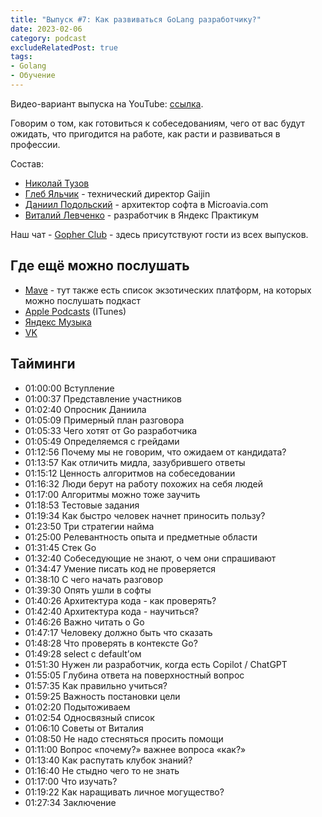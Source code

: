 ```yaml
---
title: "Выпуск #7: Как развиваться GoLang разработчику?"
date: 2023-02-06
category: podcast
excludeRelatedPost: true
tags:
- Golang
- Обучение
---
```

Видео-вариант выпуска на YouTube: [ссылка](https://youtu.be/aWP6JIime8w).

Говорим о том, как готовиться к собеседованиям, чего от вас будут ожидать, что пригодится на работе, как расти и развиваться в профессии.

<PlayerEmbedApple title="Выпуск #7: Как развиваться GoLang разработчику?"
author="Go Get Podcast"
authorId="id1610745137"
episodeId="1000598169195"
/>

Состав:

- [Николай Тузов](https://t.me/justskiv)
- [Глеб Яльчик](https://t.me/gleb_yaltchik) - технический директор Gaijin
- [Даниил Подольский](https://t.me/onokonem) - архитектор софта в Microavia.com
- [Виталий Левченко](https://t.me/upovod) - разработчик в Яндекс Практикум

<!-- more -->

Наш чат - [Gopher Club](https://t.me/+RfalcB42UspmMDdi) - здесь присутствуют гости из всех выпусков.

## Где ещё можно послушать

- [Mave](https://gogetpodcast.mave.digital/ep-7) - тут также есть список экзотических платформ, на которых можно послушать подкаст
- [Apple Podcasts](https://podcasts.apple.com/us/podcast/ep-7-%D0%BA%D0%B0%D0%BA-%D1%80%D0%B0%D0%B7%D0%B2%D0%B8%D0%B2%D0%B0%D1%82%D1%8C%D1%81%D1%8F-golang-%D1%80%D0%B0%D0%B7%D1%80%D0%B0%D0%B1%D0%BE%D1%82%D1%87%D0%B8%D0%BA%D1%83/id1610745137?i=1000598169195) (ITunes)
- [Яндекс Музыка](https://music.yandex.com/album/21540938/track/111262302?activeTab=about&dir=desc)
- [VK](https://vk.com/gogetpodcast?z=podcast-210788342_456239023)

## Тайминги

- 01:00:00 Вступление
- 01:00:37 Представление участников
- 01:02:40 Опросник Даниила
- 01:05:09 Примерный план разговора
- 01:05:33 Чего хотят от Go разработчика
- 01:05:49 Определяемся с грейдами
- 01:12:56 Почему мы не говорим, что ожидаем от кандидата?
- 01:13:57 Как отличить мидла, зазубрившего ответы
- 01:15:12 Ценность алгоритмов на собеседовании
- 01:16:32 Люди берут на работу похожих на себя людей
- 01:17:00 Алгоритмы можно тоже заучить
- 01:18:53 Тестовые задания
- 01:19:34 Как быстро человек начнет приносить пользу?
- 01:23:50 Три стратегии найма
- 01:25:00 Релевантность опыта и предметные области
- 01:31:45 Стек Go
- 01:32:40 Собеседующие не знают, о чем они спрашивают
- 01:34:47 Умение писать код не проверяется
- 01:38:10 С чего начать разговор
- 01:39:30 Опять ушли в софты
- 01:40:26 Архитектура кода - как проверять?
- 01:42:40 Архитектура кода - научиться?
- 01:46:26 Важно читать о Go
- 01:47:17 Человеку должно быть что сказать
- 01:48:28 Что проверять в контексте Go?
- 01:49:28 select с default’ом
- 01:51:30 Нужен ли разработчик, когда есть Copilot / ChatGPT
- 01:55:05 Глубина ответа на поверхностный вопрос
- 01:57:35 Как правильно учиться?
- 01:59:25 Важность постановки цели
- 01:02:20 Подытоживаем
- 01:02:54 Односвязный список
- 01:06:10 Советы от Виталия
- 01:08:50 Не надо стесняться просить помощи
- 01:11:00 Вопрос «почему?» важнее вопроса «как?»
- 01:13:40 Как распутать клубок знаний?
- 01:16:40 Не стыдно чего то не знать
- 01:17:00 Что изучать?
- 01:19:22 Как наращивать личное могущество?
- 01:27:34 Заключение

<Remark></Remark>
